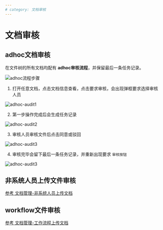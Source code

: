 ```yaml
---
# category: 文档审核
---
```

# 文档审核
## adhoc文档审核
在文件树的所有文档均配有 __adhoc审核流程__，并保留最后一条任务记录。

![adhoc流程步骤](/images/processOn.worflowFile.png)

1. 打开任意文档，点击文档信息查看，点击要求审核，会出现弹框要求选择审核人员
   
  ![adhoc-audit1](/images/adhoc-audit1.png)

2. 第一步操作完成后会生成任务记录
   
  ![adhoc-audit2](/images/adhoc-audit2.png)

3. 审核人员审核文件后点击同意或驳回
   
  ![adhoc-audit3](/images/adhoc-audit3.png)

4. 审核完毕会留下最后一条任务记录，并重新出现要求 `审核按钮`
   
  ![adhoc-audit3](/images/adhoc-audit4.png)

## 非系统人员上传文件审核
<a href="/zh/v1.0.0/manage-non-system-upload">参考 文档管理-非系统人员上传文档</a>

## workflow文件审核
<a href="/zh/v1.0.0/manage-workflow-upload">参考 文档管理-工作流程上传文档</a>
